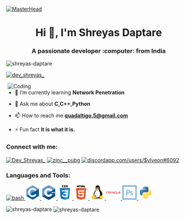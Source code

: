 [![MasterHead](https://i.pinimg.com/originals/90/ca/e0/90cae0cf9b6cded6456a336101de9fd8.jpg)](https://www.youtube.com/watch?v=dQw4w9WgXcQ)
<h1 align="center">Hi 👋, I'm Shreyas Daptare</h1>
<h3 align="center">A passionate developer :computer: from India</h3>

<p align="left"> <img src="https://komarev.com/ghpvc/?username=shreyas-daptare&label=Profile%20views&color=0e75b6&style=flat" alt="shreyas-daptare" /> </p>

<p align="left"> <a href="https://twitter.com/dev_shreyas_" target="blank"><img src="https://img.shields.io/twitter/follow/dev_shreyas_?logo=twitter&style=for-the-badge" alt="dev_shreyas_" /></a> </p>
<img align="right" alt="Coding" width="500" src="https://media.tenor.com/-SV9TjUGabMAAAAC/hacker-python.gif">

- 🌱 I’m currently learning **Network Penetration**

- 💬 Ask me about **C,C++,Python**

- 📫 How to reach me **quadaltigo.5@gmail.com**

- ⚡ Fun fact **It is what it is.**

<h3 align="left">Connect with me:</h3>
<p align="left">
<a href="https://twitter.com/Dev_Shreyas_" target="blank"><img align="center" src="https://raw.githubusercontent.com/rahuldkjain/github-profile-readme-generator/master/src/images/icons/Social/twitter.svg" alt="Dev_Shreyas_" height="30" width="40" /></a>
<a href="https://instagram.com/zinc__dev" target="blank"><img align="center" src="https://raw.githubusercontent.com/rahuldkjain/github-profile-readme-generator/master/src/images/icons/Social/instagram.svg" alt="zinc__pubg" height="30" width="40" /></a>
<a href="https://discord.gg/discordapp.com/users/$ylveon#6092" target="blank"><img align="center" src="https://raw.githubusercontent.com/rahuldkjain/github-profile-readme-generator/master/src/images/icons/Social/discord.svg" alt="discordapp.com/users/$ylveon#6092" height="30" width="40" /></a>
</p>

<h3 align="left">Languages and Tools:</h3>
<p align="left"> <a href="https://www.gnu.org/software/bash/" target="_blank" rel="noreferrer"> <img src="https://www.vectorlogo.zone/logos/gnu_bash/gnu_bash-icon.svg" alt="bash" width="40" height="40"/> </a> <a href="https://www.cprogramming.com/" target="_blank" rel="noreferrer"> <img src="https://raw.githubusercontent.com/devicons/devicon/master/icons/c/c-original.svg" alt="c" width="40" height="40"/> </a> <a href="https://www.w3schools.com/cpp/" target="_blank" rel="noreferrer"> <img src="https://raw.githubusercontent.com/devicons/devicon/master/icons/cplusplus/cplusplus-original.svg" alt="cplusplus" width="40" height="40"/> </a> <a href="https://www.w3schools.com/css/" target="_blank" rel="noreferrer"> <img src="https://raw.githubusercontent.com/devicons/devicon/master/icons/css3/css3-original-wordmark.svg" alt="css3" width="40" height="40"/> </a> <a href="https://www.w3.org/html/" target="_blank" rel="noreferrer"> <img src="https://raw.githubusercontent.com/devicons/devicon/master/icons/html5/html5-original-wordmark.svg" alt="html5" width="40" height="40"/> </a> <a href="https://www.linux.org/" target="_blank" rel="noreferrer"> <img src="https://raw.githubusercontent.com/devicons/devicon/master/icons/linux/linux-original.svg" alt="linux" width="40" height="40"/> </a> <a href="https://www.oracle.com/" target="_blank" rel="noreferrer"> <img src="https://raw.githubusercontent.com/devicons/devicon/master/icons/oracle/oracle-original.svg" alt="oracle" width="40" height="40"/> </a> <a href="https://www.photoshop.com/en" target="_blank" rel="noreferrer"> <img src="https://raw.githubusercontent.com/devicons/devicon/master/icons/photoshop/photoshop-line.svg" alt="photoshop" width="40" height="40"/> </a> <a href="https://www.python.org" target="_blank" rel="noreferrer"> <img src="https://raw.githubusercontent.com/devicons/devicon/master/icons/python/python-original.svg" alt="python" width="40" height="40"/> </a> </p>

<p><img align="left" src="https://github-readme-stats.vercel.app/api/top-langs?username=shreyas-daptare&show_icons=true&locale=en&layout=compact" alt="shreyas-daptare" /></p>

<p>&nbsp;<img align="center" src="https://github-readme-stats.vercel.app/api?username=shreyas-daptare&show_icons=true&locale=en" alt="shreyas-daptare" /></p>
